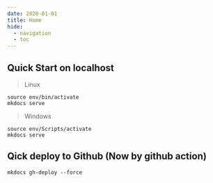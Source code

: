 ```yaml
---
date: 2020-01-01
title: Home
hide:
  - navigation
  - toc
---
```


## Quick Start on localhost

> Linux
```
source env/bin/activate
mkdocs serve
```

> Windows
```
source env/Scripts/activate
mkdocs serve
```

## Qick deploy to Github (Now by github action)
`mkdocs gh-deploy --force`
